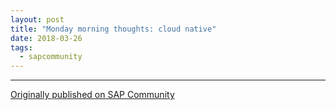 ```yaml
---
layout: post
title: "Monday morning thoughts: cloud native"
date: 2018-03-26
tags:
  - sapcommunity
---
```


---

[Originally published on SAP Community](https://community.sap.com/t5/technology-blogs-by-sap/monday-morning-thoughts-cloud-native/ba-p/13355894)
